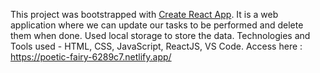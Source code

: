 This project was bootstrapped with [Create React App](https://github.com/facebook/create-react-app).
It is a web application where we can update our tasks to be performed and delete them when done.
Used local storage to store the data.
Technologies and Tools used - HTML, CSS, JavaScript, ReactJS, VS Code.
Access here : https://poetic-fairy-6289c7.netlify.app/
